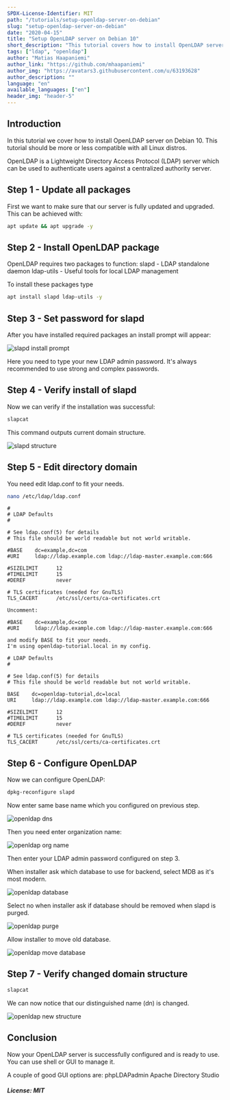 ```yaml
---
SPDX-License-Identifier: MIT
path: "/tutorials/setup-openldap-server-on-debian"
slug: "setup-openldap-server-on-debian"
date: "2020-04-15"
title: "Setup OpenLDAP server on Debian 10"
short_description: "This tutorial covers how to install OpenLDAP server on Debian 10"
tags: ["ldap", "openldap"]
author: "Matias Haapaniemi"
author_link: "https://github.com/mhaapaniemi"
author_img: "https://avatars3.githubusercontent.com/u/63193628"
author_description: ""
language: "en"
available_languages: ["en"]
header_img: "header-5"
---
```


## Introduction

In this tutorial we cover how to install OpenLDAP server on Debian 10.
This tutorial should be more or less compatible with all Linux distros.

OpenLDAP is a Lightweight Directory Access Protocol (LDAP) server which can be used to authenticate users against a centralized authority server.

## Step 1 - Update all packages

First we want to make sure that our server is fully updated and upgraded. This can be achieved with:

 ```bash
 apt update && apt upgrade -y
 ```

## Step 2 - Install OpenLDAP package

OpenLDAP requires two packages to function:
slapd - LDAP standalone daemon
ldap-utils - Useful tools for local LDAP management

To install these packages type

```bash
apt install slapd ldap-utils -y
```

## Step 3 - Set password for slapd

After you have installed required packages an install prompt will appear:

![slapd install prompt](images/slapd.png)

Here you need to type your new LDAP admin password.
It's always recommended to use strong and complex passwords.

## Step 4 - Verify install of slapd

Now we can verify if the installation was successful:

```bash
slapcat
```

This command outputs current domain structure.

![slapd structure](images/slapd_structure.png)

## Step 5 - Edit directory domain

You need edit ldap.conf to fit your needs.

```bash
nano /etc/ldap/ldap.conf
```

```
#
# LDAP Defaults
#

# See ldap.conf(5) for details
# This file should be world readable but not world writable.

#BASE    dc=example,dc=com
#URI     ldap://ldap.example.com ldap://ldap-master.example.com:666

#SIZELIMIT      12
#TIMELIMIT      15
#DEREF          never

# TLS certificates (needed for GnuTLS)
TLS_CACERT      /etc/ssl/certs/ca-certificates.crt
```

```
Uncomment:  

#BASE    dc=example,dc=com  
#URI     ldap://ldap.example.com ldap://ldap-master.example.com:666  

and modify BASE to fit your needs.
I'm using openldap-tutorial.local in my config.
```

```
# LDAP Defaults
#

# See ldap.conf(5) for details
# This file should be world readable but not world writable.

BASE    dc=openldap-tutorial,dc=local
URI     ldap://ldap.example.com ldap://ldap-master.example.com:666

#SIZELIMIT      12
#TIMELIMIT      15
#DEREF          never

# TLS certificates (needed for GnuTLS)
TLS_CACERT      /etc/ssl/certs/ca-certificates.crt
```

## Step 6 - Configure OpenLDAP

Now we can configure OpenLDAP:

```bash
dpkg-reconfigure slapd
```

Now enter same base name which you configured on previous step.

![openldap dns](images/openldap_dns.png)

Then you need enter organization name:

![openldap org name](images/openldap-org_name.png)

Then enter your LDAP admin password configured on step 3.

When installer ask which database to use for backend, select MDB as it's most modern.

![openldap database](images/openldap_db.png)

Select no when installer ask if database should be removed when slapd is purged.

![openldap purge](images/openldap-purge.png)

Allow installer to move old database.

![openldap move database](images/openldap-move-db.png)

## Step 7 - Verify changed domain structure

```bash
slapcat
```

We can now notice that our distinguished name (dn) is changed.

![openldap new structure](images/new_slapcat.png)

## Conclusion

Now your OpenLDAP server is successfully configured and is ready to use. You can use shell or GUI to manage it.

A couple of good GUI options are:
phpLDAPadmin
Apache Directory Studio

##### License: MIT

<!--

Contributor's Certificate of Origin

By making a contribution to this project, I certify that:

(a) The contribution was created in whole or in part by me and I have
    the right to submit it under the license indicated in the file; or

(b) The contribution is based upon previous work that, to the best of my
    knowledge, is covered under an appropriate license and I have the
    right under that license to submit that work with modifications,
    whether created in whole or in part by me, under the same license
    (unless I am permitted to submit under a different license), as
    indicated in the file; or

(c) The contribution was provided directly to me by some other person
    who certified (a), (b) or (c) and I have not modified it.

(d) I understand and agree that this project and the contribution are
    public and that a record of the contribution (including all personal
    information I submit with it, including my sign-off) is maintained
    indefinitely and may be redistributed consistent with this project
    or the license(s) involved.

Signed-off-by: Matias Haapaniemi matias.haapaniemi@outlook.com

-->
